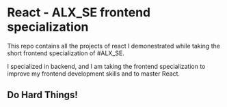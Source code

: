 # React - ALX_SE frontend specialization

This repo contains all the projects of react I demonestrated while taking the short frontend specialization of #ALX_SE.

I specialized in backend, and I am taking the frontend specialization to improve my frontend development skills and to master React.

## Do Hard Things!
